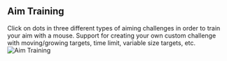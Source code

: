 ## Aim Training
Click on dots in three different types of aiming challenges in order to train your aim with a mouse. Support for creating
your own custom challenge with moving/growing targets, time limit, variable size targets, etc.
![Aim Training](https://j.gifs.com/JyR3WJ.gif)

